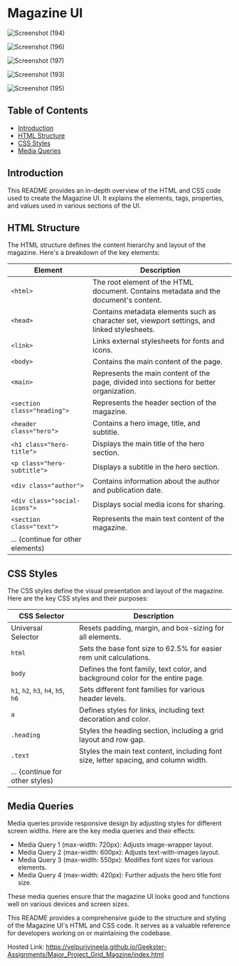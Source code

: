 # Magazine UI 

![Screenshot (194)](https://github.com/VelpuriVineela/Geekster-Assignments/assets/134683293/dc135fa8-a2e3-45fd-8e84-4c63617619ac)

![Screenshot (196)](https://github.com/VelpuriVineela/Geekster-Assignments/assets/134683293/77338d75-7ca1-4e43-998e-a64fc1485989)

![Screenshot (197)](https://github.com/VelpuriVineela/Geekster-Assignments/assets/134683293/f475c97d-e452-42ad-8d27-bbae6815cfed)

![Screenshot (193)](https://github.com/VelpuriVineela/Geekster-Assignments/assets/134683293/de364bcc-bd0d-4e61-8440-2a2c0adfa24d)

![Screenshot (195)](https://github.com/VelpuriVineela/Geekster-Assignments/assets/134683293/1cde8889-8323-48f7-ac7b-85c81df1d84d)



## Table of Contents

- [Introduction](#introduction)
- [HTML Structure](#html-structure)
- [CSS Styles](#css-styles)
- [Media Queries](#media-queries)

## Introduction

This README provides an in-depth overview of the HTML and CSS code used to create the Magazine UI. It explains the elements, tags, properties, and values used in various sections of the UI.

## HTML Structure

The HTML structure defines the content hierarchy and layout of the magazine. Here's a breakdown of the key elements:

| Element                  | Description                                                                                   |
| ------------------------ | --------------------------------------------------------------------------------------------- |
| `<html>`                 | The root element of the HTML document. Contains metadata and the document's content.        |
| `<head>`                 | Contains metadata elements such as character set, viewport settings, and linked stylesheets. |
| `<link>`                 | Links external stylesheets for fonts and icons.                                              |
| `<body>`                 | Contains the main content of the page.                                                        |
| `<main>`                 | Represents the main content of the page, divided into sections for better organization.      |
| `<section class="heading">` | Represents the header section of the magazine.                                             |
| `<header class="hero">` | Contains a hero image, title, and subtitle.                                                  |
| `<h1 class="hero-title">` | Displays the main title of the hero section.                                               |
| `<p class="hero-subtitle">` | Displays a subtitle in the hero section.                                                   |
| `<div class="author">` | Contains information about the author and publication date.                                   |
| `<div class="social-icons">` | Displays social media icons for sharing.                                                    |
| `<section class="text">` | Represents the main text content of the magazine.                                           |
| ... (continue for other elements) |

## CSS Styles

The CSS styles define the visual presentation and layout of the magazine. Here are the key CSS styles and their purposes:

| CSS Selector                     | Description                                                                                   |
| --------------------------------- | --------------------------------------------------------------------------------------------- |
| Universal Selector                | Resets padding, margin, and box-sizing for all elements.                                     |
| `html`                            | Sets the base font size to 62.5% for easier rem unit calculations.                            |
| `body`                            | Defines the font family, text color, and background color for the entire page.                |
| `h1`, `h2`, `h3`, `h4`, `h5`, `h6` | Sets different font families for various header levels.                                       |
| `a`                               | Defines styles for links, including text decoration and color.                                  |
| `.heading`                        | Styles the heading section, including a grid layout and row gap.                               |
| `.text`                           | Styles the main text content, including font size, letter spacing, and column width.          |
| ... (continue for other styles) |

## Media Queries

Media queries provide responsive design by adjusting styles for different screen widths. Here are the key media queries and their effects:

- Media Query 1 (max-width: 720px): Adjusts image-wrapper layout.
- Media Query 2 (max-width: 600px): Adjusts text-with-images layout.
- Media Query 3 (max-width: 550px): Modifies font sizes for various elements.
- Media Query 4 (max-width: 420px): Further adjusts the hero title font size.

These media queries ensure that the magazine UI looks good and functions well on various devices and screen sizes.

This README provides a comprehensive guide to the structure and styling of the Magazine UI's HTML and CSS code. It serves as a valuable reference for developers working on or maintaining the codebase.

Hosted Link: https://velpurivineela.github.io/Geekster-Assignments/Major_Project_Grid_Magzine/index.html
